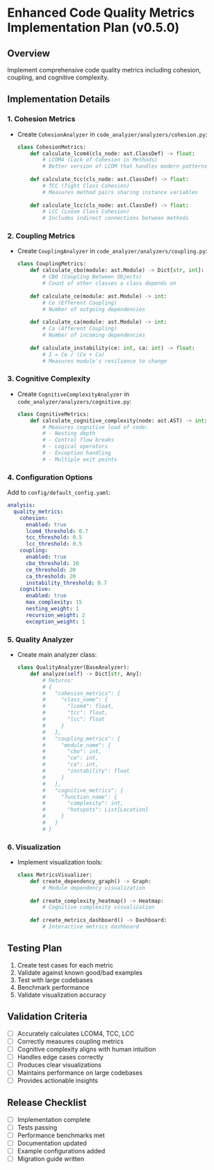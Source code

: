 # Enhanced Code Quality Metrics Implementation Plan (v0.5.0)

## Overview
Implement comprehensive code quality metrics including cohesion, coupling, and cognitive complexity.

## Implementation Details

### 1. Cohesion Metrics
- Create `CohesionAnalyzer` in `code_analyzer/analyzers/cohesion.py`:
  ```python
  class CohesionMetrics:
      def calculate_lcom4(cls_node: ast.ClassDef) -> float:
          # LCOM4 (Lack of Cohesion in Methods)
          # Better version of LCOM that handles modern patterns
          
      def calculate_tcc(cls_node: ast.ClassDef) -> float:
          # TCC (Tight Class Cohesion)
          # Measures method pairs sharing instance variables
          
      def calculate_lcc(cls_node: ast.ClassDef) -> float:
          # LCC (Loose Class Cohesion)
          # Includes indirect connections between methods
  ```

### 2. Coupling Metrics
- Create `CouplingAnalyzer` in `code_analyzer/analyzers/coupling.py`:
  ```python
  class CouplingMetrics:
      def calculate_cbo(module: ast.Module) -> Dict[str, int]:
          # CBO (Coupling Between Objects)
          # Count of other classes a class depends on
          
      def calculate_ce(module: ast.Module) -> int:
          # Ce (Efferent Coupling)
          # Number of outgoing dependencies
          
      def calculate_ca(module: ast.Module) -> int:
          # Ca (Afferent Coupling)
          # Number of incoming dependencies
          
      def calculate_instability(ce: int, ca: int) -> float:
          # I = Ce / (Ce + Ca)
          # Measures module's resilience to change
  ```

### 3. Cognitive Complexity
- Create `CognitiveComplexityAnalyzer` in `code_analyzer/analyzers/cognitive.py`:
  ```python
  class CognitiveMetrics:
      def calculate_cognitive_complexity(node: ast.AST) -> int:
          # Measures cognitive load of code:
          # - Nesting depth
          # - Control flow breaks
          # - Logical operators
          # - Exception handling
          # - Multiple exit points
  ```

### 4. Configuration Options
Add to `config/default_config.yaml`:
```yaml
analysis:
  quality_metrics:
    cohesion:
      enabled: true
      lcom4_threshold: 0.7
      tcc_threshold: 0.5
      lcc_threshold: 0.5
    coupling:
      enabled: true
      cbo_threshold: 10
      ce_threshold: 20
      ca_threshold: 20
      instability_threshold: 0.7
    cognitive:
      enabled: true
      max_complexity: 15
      nesting_weight: 1
      recursion_weight: 2
      exception_weight: 1
```

### 5. Quality Analyzer
- Create main analyzer class:
  ```python
  class QualityAnalyzer(BaseAnalyzer):
      def analyze(self) -> Dict[str, Any]:
          # Returns:
          # {
          #   "cohesion_metrics": {
          #     "class_name": {
          #       "lcom4": float,
          #       "tcc": float,
          #       "lcc": float
          #     }
          #   },
          #   "coupling_metrics": {
          #     "module_name": {
          #       "cbo": int,
          #       "ce": int,
          #       "ca": int,
          #       "instability": float
          #     }
          #   },
          #   "cognitive_metrics": {
          #     "function_name": {
          #       "complexity": int,
          #       "hotspots": List[Location]
          #     }
          #   }
          # }
  ```

### 6. Visualization
- Implement visualization tools:
  ```python
  class MetricsVisualizer:
      def create_dependency_graph() -> Graph:
          # Module dependency visualization
          
      def create_complexity_heatmap() -> Heatmap:
          # Cognitive complexity visualization
          
      def create_metrics_dashboard() -> Dashboard:
          # Interactive metrics dashboard
  ```

## Testing Plan
1. Create test cases for each metric
2. Validate against known good/bad examples
3. Test with large codebases
4. Benchmark performance
5. Validate visualization accuracy

## Validation Criteria
- [ ] Accurately calculates LCOM4, TCC, LCC
- [ ] Correctly measures coupling metrics
- [ ] Cognitive complexity aligns with human intuition
- [ ] Handles edge cases correctly
- [ ] Produces clear visualizations
- [ ] Maintains performance on large codebases
- [ ] Provides actionable insights

## Release Checklist
- [ ] Implementation complete
- [ ] Tests passing
- [ ] Performance benchmarks met
- [ ] Documentation updated
- [ ] Example configurations added
- [ ] Migration guide written 